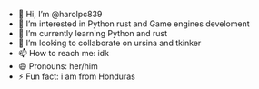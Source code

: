 - 👋 Hi, I’m @harolpc839
- 👀 I’m interested in Python rust and Game engines develoment
- 🌱 I’m currently learning Python and rust
- 💞️ I’m looking to collaborate on ursina and tkinker
- 📫 How to reach me: idk
- 😄 Pronouns: her/him
- ⚡ Fun fact: i am from Honduras

<!---
harolpc839/harolpc839 is a ✨ special ✨ repository because its `README.md` (this file) appears on your GitHub profile.
You can click the Preview link to take a look at your changes.
--->
